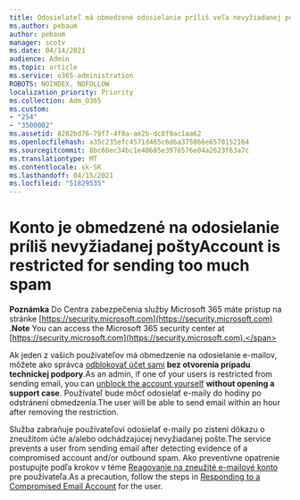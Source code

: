 ```yaml
---
title: Odosielateľ má obmedzené odosielanie príliš veľa nevyžiadanej pošty
ms.author: pebaum
author: pebaum
manager: scotv
ms.date: 04/14/2021
audience: Admin
ms.topic: article
ms.service: o365-administration
ROBOTS: NOINDEX, NOFOLLOW
localization_priority: Priority
ms.collection: Adm_O365
ms.custom:
- "254"
- "3500002"
ms.assetid: 8282bd76-79f7-4f8a-ae2b-dc8f9ac1aa62
ms.openlocfilehash: a35c235efc4571d465c6d6a375866e6570152164
ms.sourcegitcommit: 8bc60ec34bc1e40685e3976576e04a2623f63a7c
ms.translationtype: MT
ms.contentlocale: sk-SK
ms.lasthandoff: 04/15/2021
ms.locfileid: "51829535"
---
```

# <a name="account-is-restricted-for-sending-too-much-spam"></a><span data-ttu-id="396cf-102">Konto je obmedzené na odosielanie príliš nevyžiadanej pošty</span><span class="sxs-lookup"><span data-stu-id="396cf-102">Account is restricted for sending too much spam</span></span>

<span data-ttu-id="396cf-103">**Poznámka** Do Centra zabezpečenia služby Microsoft 365 máte prístup na stránke [https://security.microsoft.com](https://security.microsoft.com) .</span><span class="sxs-lookup"><span data-stu-id="396cf-103">**Note** You can access the Microsoft 365 security center at [https://security.microsoft.com](https://security.microsoft.com).</span></span>

<span data-ttu-id="396cf-104">Ak jeden z vašich používateľov má obmedzenie na odosielanie e-mailov, môžete ako správca [odblokovať účet sami](https://security.microsoft.com/?hash=/restrictedusers) **bez otvorenia prípadu technickej podpory**.</span><span class="sxs-lookup"><span data-stu-id="396cf-104">As an admin, if one of your users is restricted from sending email, you can [unblock the account yourself](https://security.microsoft.com/?hash=/restrictedusers) **without opening a support case**.</span></span> <span data-ttu-id="396cf-105">Používateľ bude môcť odosielať e-maily do hodiny po odstránení obmedzenia.</span><span class="sxs-lookup"><span data-stu-id="396cf-105">The user will be able to send email within an hour after removing the restriction.</span></span>

<span data-ttu-id="396cf-106">Služba zabraňuje používateľovi odosielať e-maily po zistení dôkazu o zneužitom účte a/alebo odchádzajúcej nevyžiadanej pošte.</span><span class="sxs-lookup"><span data-stu-id="396cf-106">The service prevents a user from sending email after detecting evidence of a compromised account and/or outbound spam.</span></span> <span data-ttu-id="396cf-107">Ako preventívne opatrenie postupujte podľa krokov v téme [Reagovanie na zneužité e-mailové konto](https://docs.microsoft.com/microsoft-365/security/office-365-security/responding-to-a-compromised-email-account) pre používateľa.</span><span class="sxs-lookup"><span data-stu-id="396cf-107">As a precaution, follow the steps in [Responding to a Compromised Email Account](https://docs.microsoft.com/microsoft-365/security/office-365-security/responding-to-a-compromised-email-account) for the user.</span></span>
